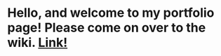 # Hello, and welcome to my portfolio page! Please come on over to the wiki. [Link!](https://github.com/danieljamesdavis/Portfolio/wiki)
